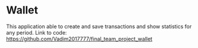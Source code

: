 # Wallet
This application able to create and save transactions and show statistics for any period.
Link to code: https://github.com/Vadim2017777/final_team_project_wallet
